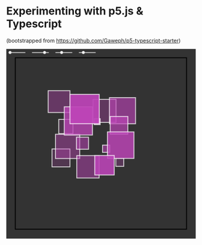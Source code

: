 # Experimenting with p5.js & Typescript

(bootstrapped from https://github.com/Gaweph/p5-typescript-starter)

![Result](./squares.png)
